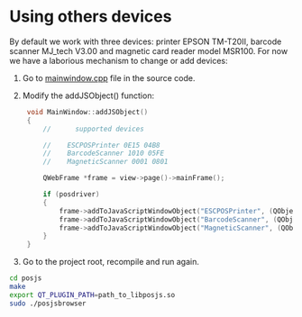 # Using others devices

By default we work with three devices: printer EPSON TM-T20II, barcode scanner MJ_tech V3.00
and magnetic card reader model MSR100. For now we have a laborious mechanism to change or add 
devices:

1. Go to [mainwindow.cpp](../posjs/mainwindow.cpp) file in the source code.
2. Modify the addJSObject() function:
   ```cpp
    void MainWindow::addJSObject()
	{
		//      supported devices

		//    ESCPOSPrinter 0E15 04B8
		//    BarcodeScanner 1010 05FE
		//    MagneticScanner 0001 0801

		QWebFrame *frame = view->page()->mainFrame();

		if (posdriver)
		{
			frame->addToJavaScriptWindowObject("ESCPOSPrinter", (QObject*)posdriver->getESCPOSPrinterInstance());
			frame->addToJavaScriptWindowObject("BarcodeScanner", (QObject*)posdriver->getBarcodeScannerInstance());
			frame->addToJavaScriptWindowObject("MagneticScanner", (QObject*)posdriver->getMagneticScannerInstance());
		}
	}
   ```
   
3. Go to the project root, recompile and run again.

  ```sh
  cd posjs
  make
  export QT_PLUGIN_PATH=path_to_libposjs.so
  sudo ./posjsbrowser
  ```
